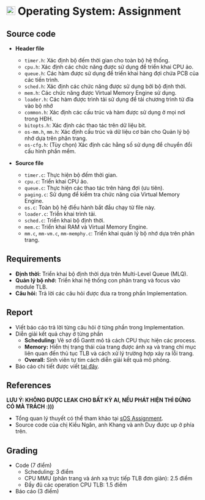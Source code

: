 # <img src="https://upload.wikimedia.org/wikipedia/commons/f/f0/HCMCUT.svg" alt="HCMUT" width="23" /> Operating System: Assignment

## Source code

- **Header file**

  - `timer.h`: Xác định bộ đếm thời gian cho toàn bộ hệ thống.
  - `cpu.h`: Xác định các chức năng được sử dụng để triển khai CPU ảo.
  - `queue.h`: Các hàm được sử dụng để triển khai hàng đợi chứa PCB của các tiến trình.
  - `sched.h`: Xác định các chức năng được sử dụng bởi bộ định thời.
  - `mem.h`: Các chức năng được Virtual Memory Engine sử dụng.
  - `loader.h`: Các hàm được trình tải sử dụng để tải chương trình từ đĩa vào bộ nhớ
  - `common.h`: Xác định các cấu trúc và hàm được sử dụng ở mọi nơi trong HĐH.
  - `bitopts.h`: Xác định các thao tác trên dữ liệu bit.
  - `os-mm.h`, `mm.h`: Xác định cấu trúc và dữ liệu cơ bản cho Quản lý bộ nhớ dựa trên phân trang.
  - `os-cfg.h`: (Tùy chọn) Xác định các hằng số sử dụng để chuyển đổi cấu hình phần mềm.

- **Source file**

  - `timer.c`: Thực hiện bộ đếm thời gian.
  - `cpu.c`: Triển khai CPU ảo.
  - `queue.c`: Thực hiện các thao tác trên hàng đợi (ưu tiên).
  - `paging.c`: Sử dụng để kiểm tra chức năng của Virtual Memory Engine.
  - `os.c`: Toàn bộ hệ điều hành bắt đầu chạy từ file này.
  - `loader.c`: Triển khai trình tải.
  - `sched.c`: Triển khai bộ định thời.
  - `mem.c`: Triển khai RAM và Virtual Memory Engine.
  - `mm.c`, `mm-vm.c`, `mm-memphy.c`: Triển khai quản lý bộ nhớ dựa trên phân trang.

## Requirements

- **Định thời:** Triển khai bộ định thời dựa trên Multi-Level Queue (MLQ).
- **Quản lý bộ nhớ:** Triển khai hệ thống con phân trang và focus vào module TLB.
- **Câu hỏi:** Trả lời các câu hỏi được đưa ra trong phần Implementation. 

## Report

- Viết báo cáo trả lời từng câu hỏi ở từng phần trong Implementation.
- Diễn giải kết quả chạy ở từng phần
  - **Scheduling:** Vẽ sơ đồ Gantt mô tả cách CPU thực hiện các process.
  - **Memory:** Hiển thị trạng thái của trang được ánh xạ và trang chỉ mục liên quan đến thủ tục TLB và cách xử lý trường hợp xảy ra lỗi trang.
  - **Overall:** Sinh viên tự tim cách diễn giải kết quả mô phỏng.
- Báo cáo chi tiết được viết [tại đây](https://www.overleaf.com/8987125341hrjmrbsddcfh#4ae898).

## References
**LƯU Ý: KHÔNG ĐƯỢC LEAK CHO BẤT KỲ AI, NẾU PHÁT HIỆN THÌ ĐỪNG CÓ MÀ TRÁCH :)))**
- Tổng quan lý thuyết có thể tham khảo tại [sOS Assignment](https://www.notion.so/sOS-Assignments-bb7aad483b8d4343a08822ccba79e58a).
- Source code của chị Kiều Ngân, anh Khang và anh Duy được up ở phía trên.

## Grading
- Code (7 điểm)
  - Scheduling: 3 điểm
  - CPU MMU (phân trang và ánh xạ trực tiếp TLB đơn giản): 2.5 điểm
  - Đầy đủ các operation CPU TLB: 1.5 điểm
- Báo cáo (3 điểm)
